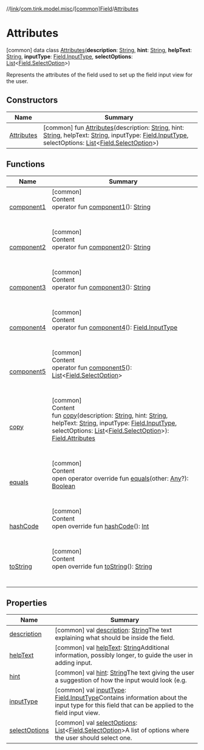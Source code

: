 //[link](../../../index.md)/[com.tink.model.misc](../../index.md)/[[common]Field](../index.md)/[Attributes](index.md)



# Attributes  
 [common] data class [Attributes](index.md)(**description**: [String](https://kotlinlang.org/api/latest/jvm/stdlib/kotlin/-string/index.html), **hint**: [String](https://kotlinlang.org/api/latest/jvm/stdlib/kotlin/-string/index.html), **helpText**: [String](https://kotlinlang.org/api/latest/jvm/stdlib/kotlin/-string/index.html), **inputType**: [Field.InputType](../-input-type/index.md), **selectOptions**: [List](https://kotlinlang.org/api/latest/jvm/stdlib/kotlin.collections/-list/index.html)<[Field.SelectOption](../-select-option/index.md)>)

Represents the attributes of the field used to set up the field input view for the user.

   


## Constructors  
  
|  Name|  Summary| 
|---|---|
| <a name="com.tink.model.misc/Field.Attributes/Attributes/#kotlin.String#kotlin.String#kotlin.String#com.tink.model.misc.Field.InputType#kotlin.collections.List[com.tink.model.misc.Field.SelectOption]/PointingToDeclaration/"></a>[Attributes](-attributes.md)| <a name="com.tink.model.misc/Field.Attributes/Attributes/#kotlin.String#kotlin.String#kotlin.String#com.tink.model.misc.Field.InputType#kotlin.collections.List[com.tink.model.misc.Field.SelectOption]/PointingToDeclaration/"></a> [common] fun [Attributes](-attributes.md)(description: [String](https://kotlinlang.org/api/latest/jvm/stdlib/kotlin/-string/index.html), hint: [String](https://kotlinlang.org/api/latest/jvm/stdlib/kotlin/-string/index.html), helpText: [String](https://kotlinlang.org/api/latest/jvm/stdlib/kotlin/-string/index.html), inputType: [Field.InputType](../-input-type/index.md), selectOptions: [List](https://kotlinlang.org/api/latest/jvm/stdlib/kotlin.collections/-list/index.html)<[Field.SelectOption](../-select-option/index.md)>)   <br>


## Functions  
  
|  Name|  Summary| 
|---|---|
| <a name="com.tink.model.misc/Field.Attributes/component1/#/PointingToDeclaration/"></a>[component1](component1.md)| <a name="com.tink.model.misc/Field.Attributes/component1/#/PointingToDeclaration/"></a>[common]  <br>Content  <br>operator fun [component1](component1.md)(): [String](https://kotlinlang.org/api/latest/jvm/stdlib/kotlin/-string/index.html)  <br><br><br>
| <a name="com.tink.model.misc/Field.Attributes/component2/#/PointingToDeclaration/"></a>[component2](component2.md)| <a name="com.tink.model.misc/Field.Attributes/component2/#/PointingToDeclaration/"></a>[common]  <br>Content  <br>operator fun [component2](component2.md)(): [String](https://kotlinlang.org/api/latest/jvm/stdlib/kotlin/-string/index.html)  <br><br><br>
| <a name="com.tink.model.misc/Field.Attributes/component3/#/PointingToDeclaration/"></a>[component3](component3.md)| <a name="com.tink.model.misc/Field.Attributes/component3/#/PointingToDeclaration/"></a>[common]  <br>Content  <br>operator fun [component3](component3.md)(): [String](https://kotlinlang.org/api/latest/jvm/stdlib/kotlin/-string/index.html)  <br><br><br>
| <a name="com.tink.model.misc/Field.Attributes/component4/#/PointingToDeclaration/"></a>[component4](component4.md)| <a name="com.tink.model.misc/Field.Attributes/component4/#/PointingToDeclaration/"></a>[common]  <br>Content  <br>operator fun [component4](component4.md)(): [Field.InputType](../-input-type/index.md)  <br><br><br>
| <a name="com.tink.model.misc/Field.Attributes/component5/#/PointingToDeclaration/"></a>[component5](component5.md)| <a name="com.tink.model.misc/Field.Attributes/component5/#/PointingToDeclaration/"></a>[common]  <br>Content  <br>operator fun [component5](component5.md)(): [List](https://kotlinlang.org/api/latest/jvm/stdlib/kotlin.collections/-list/index.html)<[Field.SelectOption](../-select-option/index.md)>  <br><br><br>
| <a name="com.tink.model.misc/Field.Attributes/copy/#kotlin.String#kotlin.String#kotlin.String#com.tink.model.misc.Field.InputType#kotlin.collections.List[com.tink.model.misc.Field.SelectOption]/PointingToDeclaration/"></a>[copy](copy.md)| <a name="com.tink.model.misc/Field.Attributes/copy/#kotlin.String#kotlin.String#kotlin.String#com.tink.model.misc.Field.InputType#kotlin.collections.List[com.tink.model.misc.Field.SelectOption]/PointingToDeclaration/"></a>[common]  <br>Content  <br>fun [copy](copy.md)(description: [String](https://kotlinlang.org/api/latest/jvm/stdlib/kotlin/-string/index.html), hint: [String](https://kotlinlang.org/api/latest/jvm/stdlib/kotlin/-string/index.html), helpText: [String](https://kotlinlang.org/api/latest/jvm/stdlib/kotlin/-string/index.html), inputType: [Field.InputType](../-input-type/index.md), selectOptions: [List](https://kotlinlang.org/api/latest/jvm/stdlib/kotlin.collections/-list/index.html)<[Field.SelectOption](../-select-option/index.md)>): [Field.Attributes](index.md)  <br><br><br>
| <a name="kotlin/Any/equals/#kotlin.Any?/PointingToDeclaration/"></a>[equals](../../../com.tink.service.user/[common]-user-profile-service-impl/index.md#%5Bkotlin%2FAny%2Fequals%2F%23kotlin.Any%3F%2FPointingToDeclaration%2F%5D%2FFunctions%2F1135467963)| <a name="kotlin/Any/equals/#kotlin.Any?/PointingToDeclaration/"></a>[common]  <br>Content  <br>open operator override fun [equals](../../../com.tink.service.user/[common]-user-profile-service-impl/index.md#%5Bkotlin%2FAny%2Fequals%2F%23kotlin.Any%3F%2FPointingToDeclaration%2F%5D%2FFunctions%2F1135467963)(other: [Any](https://kotlinlang.org/api/latest/jvm/stdlib/kotlin/-any/index.html)?): [Boolean](https://kotlinlang.org/api/latest/jvm/stdlib/kotlin/-boolean/index.html)  <br><br><br>
| <a name="kotlin/Any/hashCode/#/PointingToDeclaration/"></a>[hashCode](../../../com.tink.service.user/[common]-user-profile-service-impl/index.md#%5Bkotlin%2FAny%2FhashCode%2F%23%2FPointingToDeclaration%2F%5D%2FFunctions%2F1135467963)| <a name="kotlin/Any/hashCode/#/PointingToDeclaration/"></a>[common]  <br>Content  <br>open override fun [hashCode](../../../com.tink.service.user/[common]-user-profile-service-impl/index.md#%5Bkotlin%2FAny%2FhashCode%2F%23%2FPointingToDeclaration%2F%5D%2FFunctions%2F1135467963)(): [Int](https://kotlinlang.org/api/latest/jvm/stdlib/kotlin/-int/index.html)  <br><br><br>
| <a name="kotlin/Any/toString/#/PointingToDeclaration/"></a>[toString](../../../com.tink.service.user/[common]-user-profile-service-impl/index.md#%5Bkotlin%2FAny%2FtoString%2F%23%2FPointingToDeclaration%2F%5D%2FFunctions%2F1135467963)| <a name="kotlin/Any/toString/#/PointingToDeclaration/"></a>[common]  <br>Content  <br>open override fun [toString](../../../com.tink.service.user/[common]-user-profile-service-impl/index.md#%5Bkotlin%2FAny%2FtoString%2F%23%2FPointingToDeclaration%2F%5D%2FFunctions%2F1135467963)(): [String](https://kotlinlang.org/api/latest/jvm/stdlib/kotlin/-string/index.html)  <br><br><br>


## Properties  
  
|  Name|  Summary| 
|---|---|
| <a name="com.tink.model.misc/Field.Attributes/description/#/PointingToDeclaration/"></a>[description](description.md)| <a name="com.tink.model.misc/Field.Attributes/description/#/PointingToDeclaration/"></a> [common] val [description](description.md): [String](https://kotlinlang.org/api/latest/jvm/stdlib/kotlin/-string/index.html)The text explaining what should be inside the field.   <br>
| <a name="com.tink.model.misc/Field.Attributes/helpText/#/PointingToDeclaration/"></a>[helpText](help-text.md)| <a name="com.tink.model.misc/Field.Attributes/helpText/#/PointingToDeclaration/"></a> [common] val [helpText](help-text.md): [String](https://kotlinlang.org/api/latest/jvm/stdlib/kotlin/-string/index.html)Additional information, possibly longer, to guide the user in adding input.   <br>
| <a name="com.tink.model.misc/Field.Attributes/hint/#/PointingToDeclaration/"></a>[hint](hint.md)| <a name="com.tink.model.misc/Field.Attributes/hint/#/PointingToDeclaration/"></a> [common] val [hint](hint.md): [String](https://kotlinlang.org/api/latest/jvm/stdlib/kotlin/-string/index.html)The text giving the user a suggestion of how the input would look (e.g.   <br>
| <a name="com.tink.model.misc/Field.Attributes/inputType/#/PointingToDeclaration/"></a>[inputType](input-type.md)| <a name="com.tink.model.misc/Field.Attributes/inputType/#/PointingToDeclaration/"></a> [common] val [inputType](input-type.md): [Field.InputType](../-input-type/index.md)Contains information about the input type for this field that can be applied to the field input view.   <br>
| <a name="com.tink.model.misc/Field.Attributes/selectOptions/#/PointingToDeclaration/"></a>[selectOptions](select-options.md)| <a name="com.tink.model.misc/Field.Attributes/selectOptions/#/PointingToDeclaration/"></a> [common] val [selectOptions](select-options.md): [List](https://kotlinlang.org/api/latest/jvm/stdlib/kotlin.collections/-list/index.html)<[Field.SelectOption](../-select-option/index.md)>A list of options where the user should select one.   <br>

